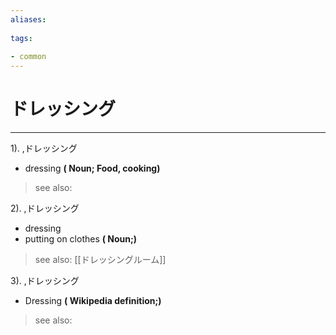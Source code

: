 ```yaml
---
aliases:
    
tags:
    
- common
---
```


# ドレッシング
---
1).
,ドレッシング

- dressing
**( Noun; Food, cooking)**
> see also: 
            
2).
,ドレッシング

- dressing
- putting on clothes
**( Noun;)**
> see also:  [[ドレッシングルーム]]
            
3).
,ドレッシング

- Dressing
**( Wikipedia definition;)**
> see also: 
            